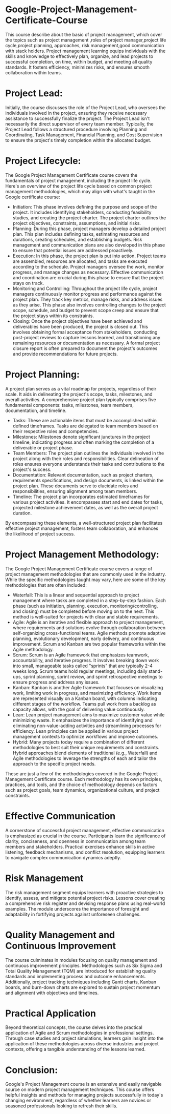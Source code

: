 # Google-Project-Management-Certificate-Course

This course describe about the basic of project management, which cover the topics such as project management ,roles of project manager,project life cycle,project planning, approaches, risk management,good communication with stack holders.
Project management learning equips individuals with the skills and knowledge to effectively plan, organize, and lead projects to successful completion, on time, within budget, and meeting all quality standards. It fosters efficiency, minimizes risks, and ensures smooth collaboration within teams.

# Project Lead:
Initially, the course discusses the role of the Project Lead, who oversees the individuals involved in the project, ensuring they receive necessary assistance to successfully finalize the project. The Project Lead isn't necessarily the direct supervisor of every team member.
Typically, the Project Lead follows a structured procedure involving Planning and Coordinating, Task Management, Financial Planning, and Cost Supervision to ensure the project's timely completion within the allocated budget.

# Project Lifecycle:
The Google Project Management Certificate course covers the fundamentals of project management, including the project life cycle. Here's an overview of the project life cycle based on common project management methodologies, which may align with what's taught in the Google certificate course:
<ul type="disk">
<li>Initiation: This phase involves defining the purpose and scope of the project. It includes identifying stakeholders, conducting feasibility studies, and creating the project charter. The project charter outlines the project objectives, constraints, assumptions, and initial risks.</li>
<li>Planning: During this phase, project managers develop a detailed project plan. This plan includes defining tasks, estimating resources and durations, creating schedules, and establishing budgets. Risk management and communication plans are also developed in this phase to ensure that potential issues are addressed proactively.</li>
<li>Execution: In this phase, the project plan is put into action. Project teams are assembled, resources are allocated, and tasks are executed according to the schedule. Project managers oversee the work, monitor progress, and manage changes as necessary. Effective communication and coordination are crucial during this phase to ensure that the project stays on track.</li>
<li>Monitoring and Controlling: Throughout the project life cycle, project managers continuously monitor progress and performance against the project plan. They track key metrics, manage risks, and address issues as they arise. This phase also involves controlling changes to the project scope, schedule, and budget to prevent scope creep and ensure that the project stays within its constraints.</li>
<li>Closing: Once the project objectives have been achieved and deliverables have been produced, the project is closed out. This involves obtaining formal acceptance from stakeholders, conducting post-project reviews to capture lessons learned, and transitioning any remaining resources or documentation as necessary. A formal project closure report is often prepared to document the project's outcomes and provide recommendations for future projects.</li></ul>

# Project Planning:
A project plan serves as a vital roadmap for projects, regardless of their scale. It aids in delineating the project's scope, tasks, milestones, and overall activities. A comprehensive project plan typically comprises five fundamental components: tasks, milestones, team members, documentation, and timeline.
<ul type="disk">
<li>Tasks: These are actionable items that must be accomplished within defined timeframes. Tasks are delegated to team members based on their respective roles and competencies.</li>
<li>Milestones: Milestones denote significant junctures in the project timeline, indicating progress and often marking the completion of a deliverable or project phase.</li>
<li>Team Members: The project plan outlines the individuals involved in the project along with their roles and responsibilities. Clear delineation of roles ensures everyone understands their tasks and contributions to the project's success.</li>
<li>Documentation: Relevant documentation, such as project charters, requirements specifications, and design documents, is linked within the project plan. These documents serve to elucidate roles and responsibilities, ensuring alignment among team members.</li>
<li>Timeline: The project plan incorporates estimated timeframes for various project activities. It encompasses start and end dates for tasks, projected milestone achievement dates, as well as the overall project duration.</li></ul>
By encompassing these elements, a well-structured project plan facilitates effective project management, fosters team collaboration, and enhances the likelihood of project success.

# Project Management Methodology:
The Google Project Management Certificate course covers a range of project management methodologies that are commonly used in the industry. While the specific methodologies taught may vary, here are some of the key methodologies that are often included:
<ul type="disk">
<li>Waterfall: This is a linear and sequential approach to project management where tasks are completed in a step-by-step fashion. Each phase (such as initiation, planning, execution, monitoring/controlling, and closing) must be completed before moving on to the next. This method is well-suited for projects with clear and stable requirements.</li>
<li>Agile: Agile is an iterative and flexible approach to project management, where requirements and solutions evolve through collaboration between self-organizing cross-functional teams. Agile methods promote adaptive planning, evolutionary development, early delivery, and continuous improvement. Scrum and Kanban are two popular frameworks within the Agile methodology.</li>
<li>Scrum: Scrum is an Agile framework that emphasizes teamwork, accountability, and iterative progress. It involves breaking down work into small, manageable tasks called "sprints" that are typically 2-4 weeks long. Scrum teams hold regular meetings, including daily stand-ups, sprint planning, sprint review, and sprint retrospective meetings to ensure progress and address any issues.</li>
<li>Kanban: Kanban is another Agile framework that focuses on visualizing work, limiting work in progress, and maximizing efficiency. Work items are represented visually on a Kanban board, with columns indicating different stages of the workflow. Teams pull work from a backlog as capacity allows, with the goal of delivering value continuously.</li>
<li>Lean: Lean project management aims to maximize customer value while minimizing waste. It emphasizes the importance of identifying and eliminating non-value-adding activities and streamlining processes for efficiency. Lean principles can be applied in various project management contexts to optimize workflows and improve outcomes.</li>
<li>Hybrid: Many projects today require a combination of different methodologies to best suit their unique requirements and constraints. Hybrid approaches blend elements of traditional (e.g., Waterfall) and Agile methodologies to leverage the strengths of each and tailor the approach to the specific project needs.</li></ul>

These are just a few of the methodologies covered in the Google Project Management Certificate course. Each methodology has its own principles, practices, and tools, and the choice of methodology depends on factors such as project goals, team dynamics, organizational culture, and project constraints. 


# Effective Communication
A cornerstone of successful project management, effective communication is emphasized as crucial in the course. Participants learn the significance of clarity, conciseness, and openness in communication among team members and stakeholders. Practical exercises enhance skills in active listening, feedback mechanisms, and conflict resolution, equipping learners to navigate complex communication dynamics adeptly.
# Risk Management
The risk management segment equips learners with proactive strategies to identify, assess, and mitigate potential project risks. Lessons cover creating a comprehensive risk register and devising response plans using real-world examples. The module underscores the importance of foresight and adaptability in fortifying projects against unforeseen challenges.
# Quality Management and Continuous Improvement
The course culminates in modules focusing on quality management and continuous improvement principles. Methodologies such as Six Sigma and Total Quality Management (TQM) are introduced for establishing quality standards and implementing process and outcome enhancements. Additionally, project tracking techniques including Gantt charts, Kanban boards, and burn-down charts are explored to sustain project momentum and alignment with objectives and timelines.
# Practical Application
Beyond theoretical concepts, the course delves into the practical application of Agile and Scrum methodologies in professional settings. Through case studies and project simulations, learners gain insight into the application of these methodologies across diverse industries and project contexts, offering a tangible understanding of the lessons learned.
# Conclusion:
Google's Project Management course is an extensive and easily navigable source on modern project management techniques. This course offers helpful insights and methods for managing projects successfully in today's changing environment, regardless of whether learners are novices or seasoned professionals looking to refresh their skills.
